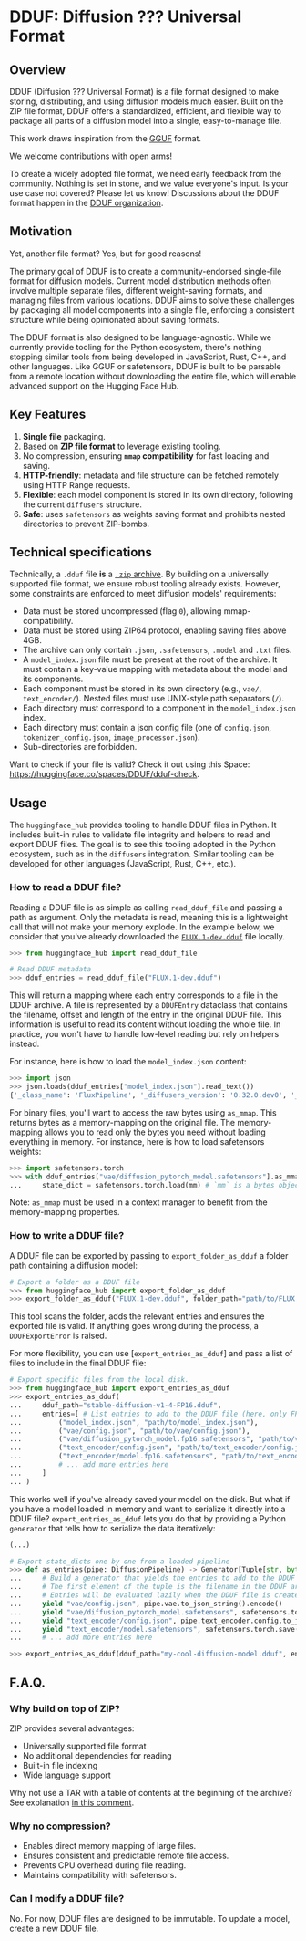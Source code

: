 # DDUF: Diffusion ??? Universal Format

## Overview

DDUF (Diffusion ??? Universal Format) is a file format designed to make storing, distributing, and using diffusion models much easier. Built on the ZIP file format, DDUF offers a standardized, efficient, and flexible way to package all parts of a diffusion model into a single, easy-to-manage file.

This work draws inspiration from the [GGUF](https://github.com/ggerganov/ggml/blob/master/docs/gguf.md) format.

<Tip>

We welcome contributions with open arms!

To create a widely adopted file format, we need early feedback from the community. Nothing is set in stone, and we value everyone's input. Is your use case not covered? Please let us know! Discussions about the DDUF format happen in the [DDUF organization](https://huggingface.co/spaces/DDUF/README/discussions/2).

</Tip>

## Motivation

Yet, another file format? Yes, but for good reasons!

The primary goal of DDUF is to create a community-endorsed single-file format for diffusion models. Current model distribution methods often involve multiple separate files, different weight-saving formats, and managing files from various locations. DDUF aims to solve these challenges by packaging all model components into a single file, enforcing a consistent structure while being opinionated about saving formats.

The DDUF format is also designed to be language-agnostic. While we currently provide tooling for the Python ecosystem, there's nothing stopping similar tools from being developed in JavaScript, Rust, C++, and other languages. Like GGUF or safetensors, DDUF is built to be parsable from a remote location without downloading the entire file, which will enable advanced support on the Hugging Face Hub.

## Key Features

1. **Single file** packaging.
2. Based on **ZIP file format** to leverage existing tooling.
3. No compression, ensuring **`mmap` compatibility** for fast loading and saving.
4. **HTTP-friendly**: metadata and file structure can be fetched remotely using HTTP Range requests.
5. **Flexible**: each model component is stored in its own directory, following the current `diffusers` structure.
6. **Safe**: uses `safetensors` as weights saving format and prohibits nested directories to prevent ZIP-bombs.

## Technical specifications

Technically, a `.dduf` file **is** a [`.zip` archive](https://en.wikipedia.org/wiki/ZIP_(file_format)). By building on a universally supported file format, we ensure robust tooling already exists. However, some constraints are enforced to meet diffusion models' requirements:
- Data must be stored uncompressed (flag `0`), allowing mmap-compatibility.
- Data must be stored using ZIP64 protocol, enabling saving files above 4GB.
- The archive can only contain `.json`, `.safetensors`, `.model` and `.txt` files.
- A `model_index.json` file must be present at the root of the archive. It must contain a key-value mapping with metadata about the model and its components.
- Each component must be stored in its own directory (e.g., `vae/`, `text_encoder/`). Nested files must use UNIX-style path separators (`/`).
- Each directory must correspond to a component in the `model_index.json` index.
- Each directory must contain a json config file (one of `config.json`, `tokenizer_config.json`, `image_processor.json`).
- Sub-directories are forbidden.

Want to check if your file is valid? Check it out using this Space: https://huggingface.co/spaces/DDUF/dduf-check.

## Usage

The `huggingface_hub` provides tooling to handle DDUF files in Python. It includes built-in rules to validate file integrity and helpers to read and export DDUF files. The goal is to see this tooling adopted in the Python ecosystem, such as in the `diffusers` integration. Similar tooling can be developed for other languages (JavaScript, Rust, C++, etc.).

### How to read a DDUF file?

Reading a DDUF file is as simple as calling `read_dduf_file` and passing a path as argument. Only the metadata is read, meaning this is a lightweight call that will not make your memory explode. In the example below, we consider that you've already downloaded the [`FLUX.1-dev.dduf`](https://huggingface.co/DDUF/FLUX.1-dev-DDUF/blob/main/FLUX.1-dev.dduf) file locally.

```python
>>> from huggingface_hub import read_dduf_file

# Read DDUF metadata
>>> dduf_entries = read_dduf_file("FLUX.1-dev.dduf")
```

This will return a mapping where each entry corresponds to a file in the DDUF archive. A file is represented by a `DDUFEntry` dataclass that contains the filename, offset and length of the entry in the original DDUF file. This information is useful to read its content without loading the whole file. In practice, you won't have to handle low-level reading but rely on helpers instead.

For instance, here is how to load the `model_index.json` content:
```python
>>> import json
>>> json.loads(dduf_entries["model_index.json"].read_text())
{'_class_name': 'FluxPipeline', '_diffusers_version': '0.32.0.dev0', '_name_or_path': 'black-forest-labs/FLUX.1-dev', ...
```

For binary files, you'll want to access the raw bytes using `as_mmap`. This returns bytes as a memory-mapping on the original file. The memory-mapping allows you to read only the bytes you need without loading everything in memory. For instance, here is how to load safetensors weights:

```python
>>> import safetensors.torch
>>> with dduf_entries["vae/diffusion_pytorch_model.safetensors"].as_mmap() as mm:
...     state_dict = safetensors.torch.load(mm) # `mm` is a bytes object
```

Note: `as_mmap` must be used in a context manager to benefit from the memory-mapping properties.

### How to write a DDUF file?

A DDUF file can be exported by passing to `export_folder_as_dduf` a folder path containing a diffusion model:

```python
# Export a folder as a DDUF file
>>> from huggingface_hub import export_folder_as_dduf
>>> export_folder_as_dduf("FLUX.1-dev.dduf", folder_path="path/to/FLUX.1-dev")
```

This tool scans the folder, adds the relevant entries and ensures the exported file is valid. If anything goes wrong during the process, a `DDUFExportError` is raised.

For more flexibility, you can use [`export_entries_as_dduf`] and pass a list of files to include in the final DDUF file:

```python
# Export specific files from the local disk.
>>> from huggingface_hub import export_entries_as_dduf
>>> export_entries_as_dduf(
...     dduf_path="stable-diffusion-v1-4-FP16.dduf",
...     entries=[ # List entries to add to the DDUF file (here, only FP16 weights)
...         ("model_index.json", "path/to/model_index.json"),
...         ("vae/config.json", "path/to/vae/config.json"),
...         ("vae/diffusion_pytorch_model.fp16.safetensors", "path/to/vae/diffusion_pytorch_model.fp16.safetensors"),
...         ("text_encoder/config.json", "path/to/text_encoder/config.json"),
...         ("text_encoder/model.fp16.safetensors", "path/to/text_encoder/model.fp16.safetensors"),
...         # ... add more entries here
...     ]
... )
```

This works well if you've already saved your model on the disk. But what if you have a model loaded in memory and want to serialize it directly into a DDUF file? `export_entries_as_dduf` lets you do that by providing a Python `generator` that tells how to serialize the data iteratively:

```python
(...)

# Export state_dicts one by one from a loaded pipeline
>>> def as_entries(pipe: DiffusionPipeline) -> Generator[Tuple[str, bytes], None, None]:
...     # Build a generator that yields the entries to add to the DDUF file.
...     # The first element of the tuple is the filename in the DDUF archive. The second element is the content of the file.
...     # Entries will be evaluated lazily when the DDUF file is created (only 1 entry is loaded in memory at a time)
...     yield "vae/config.json", pipe.vae.to_json_string().encode()
...     yield "vae/diffusion_pytorch_model.safetensors", safetensors.torch.save(pipe.vae.state_dict())
...     yield "text_encoder/config.json", pipe.text_encoder.config.to_json_string().encode()
...     yield "text_encoder/model.safetensors", safetensors.torch.save(pipe.text_encoder.state_dict())
...     # ... add more entries here

>>> export_entries_as_dduf(dduf_path="my-cool-diffusion-model.dduf", entries=as_entries(pipe))
```

## F.A.Q.

### Why build on top of ZIP?

ZIP provides several advantages:
- Universally supported file format
- No additional dependencies for reading
- Built-in file indexing
- Wide language support

Why not use a TAR with a table of contents at the beginning of the archive? See explanation [in this comment](https://github.com/huggingface/huggingface_hub/pull/2692#issuecomment-2519863726).

### Why no compression?

- Enables direct memory mapping of large files.
- Ensures consistent and predictable remote file access.
- Prevents CPU overhead during file reading.
- Maintains compatibility with safetensors.

### Can I modify a DDUF file?

No. For now, DDUF files are designed to be immutable. To update a model, create a new DDUF file.
